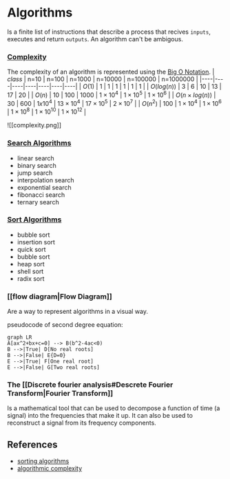# Algorithms

Is a finite list of instructions that describe a process that recives `inputs`, executes and return `outputs`. An algorithm can't be ambigous.

### [Complexity](./algorithmic_complexity.ipynb)
The complexity of an algorithm is represented using the [Big O Notation](https://www.youtube.com/watch?v=Q_1M2JaijjQ).
| $class$ | n=10 | n=100 | n=1000 | n=10000 | n=100000 | n=1000000 |
|----|----|----|----|----|----|----|
| $O(1)$ | $1$ | $1$ | $1$ | $1$ | $1$ | $1$ |
| $O(log(n))$ | $3$ | $6$ | $10$ | $13$ | $17$ | $20$ |
| $O(n)$ | $10$ | $100$ | $1000$ | $1\times10^4$ | $1\times10^5$ | $1\times10^6$ |
| $O(n\times log(n))$ | $30$ | $600$ | $1x10^4$ | $13\times10^4$ | $17\times10^5$ | $2\times10^7$ |
| $O(n^2)$ | $100$ | $1\times10^4$ | $1\times10^6$ | $1\times10^8$ | $1\times10^{10}$ | $1\times10^{12}$ |

![[complexity.png]]

### [Search Algorithms](./search_algorithms.ipynb)
- linear search
- binary search
- jump search
- interpolation search
- exponential search
- fibonacci search
- ternary search

### [Sort Algorithms](sort_algorithms.ipynb)
- bubble sort
- insertion sort
- quick sort
- bubble sort
- heap sort
- shell sort
- radix sort

### [[flow diagram|Flow Diagram]]
Are a way to represent algorithms in a visual way.

pseudocode of second degree equation:
```mermaid
graph LR
A[ax^2+bx+c=0] --> B(b^2-4ac<0)
B -->|True| D[No real roots]
B -->|False| E{D=0}
E -->|True| F[One real root]
E -->|False| G[Two real roots]
```

### The [[Discrete fourier analysis#Descrete Fourier Transform|Fourier Transform]]
Is a mathematical tool that can be used to decompose a function of time (a signal) into the frequencies that make it up. It can also be used to reconstruct a signal from its frequency components.


## References
- [sorting algorithms](https://realpython.com/sorting-algorithms-python/)
- [algorithmic complexity](https://devopedia.org/algorithmic-complexity)
